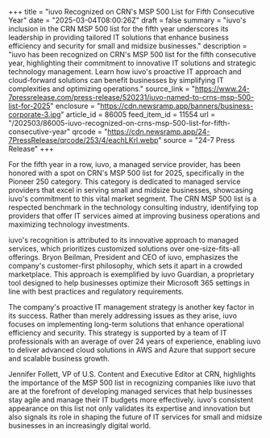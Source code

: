 +++
title = "iuvo Recognized on CRN's MSP 500 List for Fifth Consecutive Year"
date = "2025-03-04T08:00:26Z"
draft = false
summary = "iuvo's inclusion in the CRN MSP 500 list for the fifth year underscores its leadership in providing tailored IT solutions that enhance business efficiency and security for small and midsize businesses."
description = "iuvo has been recognized on CRN's MSP 500 list for the fifth consecutive year, highlighting their commitment to innovative IT solutions and strategic technology management. Learn how iuvo's proactive IT approach and cloud-forward solutions can benefit businesses by simplifying IT complexities and optimizing operations."
source_link = "https://www.24-7pressrelease.com/press-release/520231/iuvo-named-to-crns-msp-500-list-for-2025"
enclosure = "https://cdn.newsramp.app/banners/business-corporate-3.jpg"
article_id = 86005
feed_item_id = 11554
url = "/202503/86005-iuvo-recognized-on-crns-msp-500-list-for-fifth-consecutive-year"
qrcode = "https://cdn.newsramp.app/24-7PressRelease/qrcode/253/4/eachLKrl.webp"
source = "24-7 Press Release"
+++

<p>For the fifth year in a row, iuvo, a managed service provider, has been honored with a spot on CRN's MSP 500 list for 2025, specifically in the Pioneer 250 category. This category is dedicated to managed service providers that excel in serving small and midsize businesses, showcasing iuvo's commitment to this vital market segment. The CRN MSP 500 list is a respected benchmark in the technology consulting industry, identifying top providers that offer IT services aimed at improving business operations and maximizing technology investments.</p><p>iuvo's recognition is attributed to its innovative approach to managed services, which prioritizes customized solutions over one-size-fits-all offerings. Bryon Beilman, President and CEO of iuvo, emphasizes the company's customer-first philosophy, which sets it apart in a crowded marketplace. This approach is exemplified by iuvo Guardian, a proprietary tool designed to help businesses optimize their Microsoft 365 settings in line with best practices and regulatory requirements.</p><p>The company's proactive IT management strategy is another key factor in its success. Rather than merely addressing issues as they arise, iuvo focuses on implementing long-term solutions that enhance operational efficiency and security. This strategy is supported by a team of IT professionals with an average of over 24 years of experience, enabling iuvo to deliver advanced cloud solutions in AWS and Azure that support secure and scalable business growth.</p><p>Jennifer Follett, VP of U.S. Content and Executive Editor at CRN, highlights the importance of the MSP 500 list in recognizing companies like iuvo that are at the forefront of developing managed services that help businesses stay agile and manage their IT budgets more effectively. iuvo's consistent appearance on this list not only validates its expertise and innovation but also signals its role in shaping the future of IT services for small and midsize businesses in an increasingly digital world.</p>